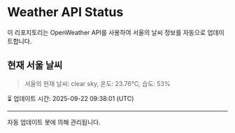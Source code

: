 
# Weather API Status

이 리포지토리는 OpenWeather API를 사용하여 서울의 날씨 정보를 자동으로 업데이트합니다.

## 현재 서울 날씨
> 서울의 현재 날씨: clear sky, 온도: 23.76°C, 습도: 53%

⏳ 업데이트 시간: 2025-09-22 09:38:01 (UTC)

---
자동 업데이트 봇에 의해 관리됩니다.
